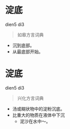 # 淀底
dien5 di3
> 如皋方言词典
- 沉到底部。
- 从最底部开始。

# 淀底
dien5 di3
> 兴化方言词典
- 汤或糊状物中的淀粉沉底。
- 比重大的物质在液体中下沉
  - 泥沙在水中～。
